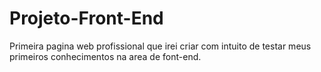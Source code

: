 # Projeto-Front-End
 Primeira pagina web profissional que irei criar com intuito de testar meus  primeiros conhecimentos na area de font-end.
